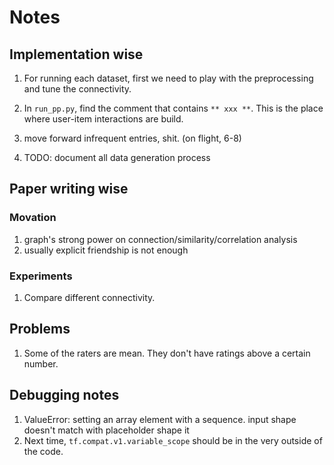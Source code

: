 # Notes

## Implementation wise
1. For running each dataset, first we need to play with the preprocessing and tune the connectivity. 
2. In `run_pp.py`, find the comment that contains `** xxx **`. This is the place where user-item interactions are build.

3. move forward infrequent entries, shit. (on flight, 6-8)
4. TODO: document all data generation process


## Paper writing wise

### Movation
1. graph's strong power on connection/similarity/correlation analysis
2. usually explicit friendship is not enough

### Experiments
1. Compare different connectivity.

## Problems
1. Some of the raters are mean. They don't have ratings above a certain number.


## Debugging notes

1. ValueError: setting an array element with a sequence.
input shape doesn't match with placeholder shape
it 
2. Next time, `tf.compat.v1.variable_scope` should be in the very outside 
of the code.
